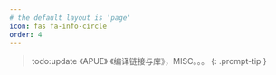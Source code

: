```yaml
---
# the default layout is 'page'
icon: fas fa-info-circle
order: 4
---
```


> todo:update 《APUE》 《编译链接与库》，MISC。。。
{: .prompt-tip }

